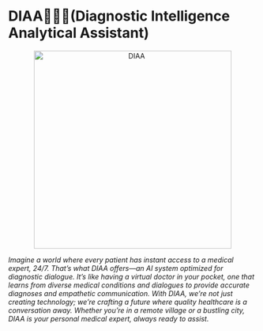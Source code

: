 # DIAA👩🏼‍⚕️(Diagnostic Intelligence Analytical Assistant)


<p align = "center"><img src="https://github.com/xnileshtiwari/DIAA-Mdi_Hacks/assets/135645478/7a6bae3c-cda1-44eb-b42c-113dde812fd4" alt="DIAA" width="400" height="auto">
</p>


_Imagine a world where every patient has instant access to a medical expert, 24/7. That’s what DIAA offers—an AI system optimized for diagnostic dialogue. It’s like having a virtual doctor in your pocket, one that learns from diverse medical conditions and dialogues to provide accurate diagnoses and empathetic communication. With DIAA, we’re not just creating technology; we’re crafting a future where quality healthcare is a conversation away. Whether you’re in a remote village or a bustling city, DIAA is your personal medical expert, always ready to assist._

